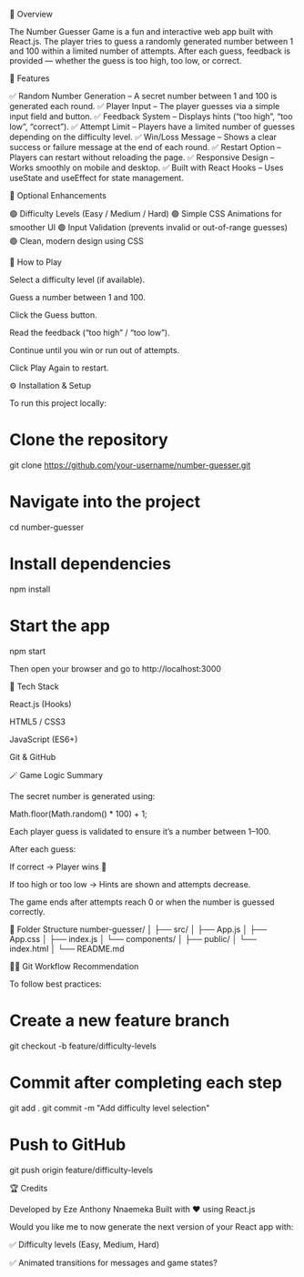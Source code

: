 📖 Overview

The Number Guesser Game is a fun and interactive web app built with React.js.
The player tries to guess a randomly generated number between 1 and 100 within a limited number of attempts.
After each guess, feedback is provided — whether the guess is too high, too low, or correct.

🚀 Features

✅ Random Number Generation – A secret number between 1 and 100 is generated each round.
✅ Player Input – The player guesses via a simple input field and button.
✅ Feedback System – Displays hints (“too high”, “too low”, “correct”).
✅ Attempt Limit – Players have a limited number of guesses depending on the difficulty level.
✅ Win/Loss Message – Shows a clear success or failure message at the end of each round.
✅ Restart Option – Players can restart without reloading the page.
✅ Responsive Design – Works smoothly on mobile and desktop.
✅ Built with React Hooks – Uses useState and useEffect for state management.

🌟 Optional Enhancements

🟢 Difficulty Levels (Easy / Medium / Hard)
🟢 Simple CSS Animations for smoother UI
🟢 Input Validation (prevents invalid or out-of-range guesses)
🟢 Clean, modern design using CSS

🧠 How to Play

Select a difficulty level (if available).

Guess a number between 1 and 100.

Click the Guess button.

Read the feedback (“too high” / “too low”).

Continue until you win or run out of attempts.

Click Play Again to restart.

⚙️ Installation & Setup

To run this project locally:

# Clone the repository
git clone https://github.com/your-username/number-guesser.git

# Navigate into the project
cd number-guesser

# Install dependencies
npm install

# Start the app
npm start


Then open your browser and go to http://localhost:3000

🧩 Tech Stack

React.js (Hooks)

HTML5 / CSS3

JavaScript (ES6+)

Git & GitHub

🪄 Game Logic Summary

The secret number is generated using:

Math.floor(Math.random() * 100) + 1;


Each player guess is validated to ensure it’s a number between 1–100.

After each guess:

If correct → Player wins 🎉

If too high or too low → Hints are shown and attempts decrease.

The game ends after attempts reach 0 or when the number is guessed correctly.

🧱 Folder Structure
number-guesser/
│
├── src/
│   ├── App.js
│   ├── App.css
│   ├── index.js
│   └── components/
│
├── public/
│   └── index.html
│
└── README.md

🧑‍💻 Git Workflow Recommendation

To follow best practices:

# Create a new feature branch
git checkout -b feature/difficulty-levels

# Commit after completing each step
git add .
git commit -m "Add difficulty level selection"

# Push to GitHub
git push origin feature/difficulty-levels

🏆 Credits

Developed by Eze Anthony Nnaemeka
Built with ❤️ using React.js

Would you like me to now generate the next version of your React app with:

✅ Difficulty levels (Easy, Medium, Hard)

✅ Animated transitions for messages and game states?